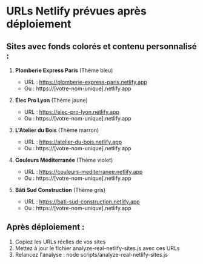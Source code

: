 
# URLs Netlify prévues après déploiement

## Sites avec fonds colorés et contenu personnalisé :

1. **Plomberie Express Paris** (Thème bleu)
   - URL : https://plomberie-express-paris.netlify.app
   - Ou : https://[votre-nom-unique].netlify.app

2. **Élec Pro Lyon** (Thème jaune)
   - URL : https://elec-pro-lyon.netlify.app
   - Ou : https://[votre-nom-unique].netlify.app

3. **L'Atelier du Bois** (Thème marron)
   - URL : https://atelier-du-bois.netlify.app
   - Ou : https://[votre-nom-unique].netlify.app

4. **Couleurs Méditerranée** (Thème violet)
   - URL : https://couleurs-mediterranee.netlify.app
   - Ou : https://[votre-nom-unique].netlify.app

5. **Bâti Sud Construction** (Thème gris)
   - URL : https://bati-sud-construction.netlify.app
   - Ou : https://[votre-nom-unique].netlify.app

## Après déploiement :

1. Copiez les URLs réelles de vos sites
2. Mettez à jour le fichier analyze-real-netlify-sites.js avec ces URLs
3. Relancez l'analyse : node scripts/analyze-real-netlify-sites.js
